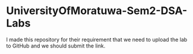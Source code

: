 # UniversityOfMoratuwa-Sem2-DSA-Labs
I made this repository for their requirement that we need to upload the lab to GitHub and we should submit the link.
